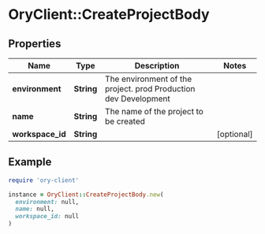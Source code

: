 # OryClient::CreateProjectBody

## Properties

| Name | Type | Description | Notes |
| ---- | ---- | ----------- | ----- |
| **environment** | **String** | The environment of the project. prod Production dev Development |  |
| **name** | **String** | The name of the project to be created |  |
| **workspace_id** | **String** |  | [optional] |

## Example

```ruby
require 'ory-client'

instance = OryClient::CreateProjectBody.new(
  environment: null,
  name: null,
  workspace_id: null
)
```

